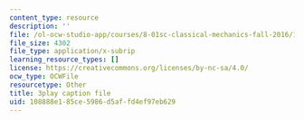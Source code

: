 ```yaml
---
content_type: resource
description: ''
file: /ol-ocw-studio-app/courses/8-01sc-classical-mechanics-fall-2016/108888e185ce5986d5affd4ef97eb629_IV9NhNIrrDw.srt
file_size: 4302
file_type: application/x-subrip
learning_resource_types: []
license: https://creativecommons.org/licenses/by-nc-sa/4.0/
ocw_type: OCWFile
resourcetype: Other
title: 3play caption file
uid: 108888e1-85ce-5986-d5af-fd4ef97eb629
---
```

